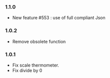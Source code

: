 ### 1.1.0
* New feature #553 : use of full compliant Json

### 1.0.2
* Remove obsolete function

### 1.0.1
* Fix scale thermometer.
* Fix divide by 0
